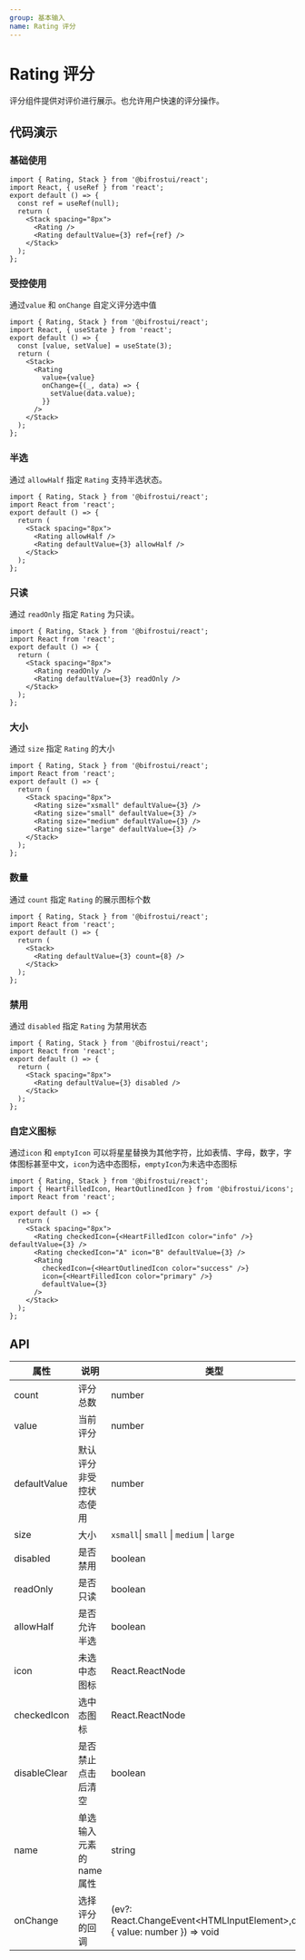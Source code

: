 ```yaml
---
group: 基本输入
name: Rating 评分
---
```


# Rating 评分

评分组件提供对评价进行展示。也允许用户快速的评分操作。

## 代码演示

### 基础使用

```tsx
import { Rating, Stack } from '@bifrostui/react';
import React, { useRef } from 'react';
export default () => {
  const ref = useRef(null);
  return (
    <Stack spacing="8px">
      <Rating />
      <Rating defaultValue={3} ref={ref} />
    </Stack>
  );
};
```

### 受控使用

通过`value` 和 `onChange` 自定义评分选中值

```tsx
import { Rating, Stack } from '@bifrostui/react';
import React, { useState } from 'react';
export default () => {
  const [value, setValue] = useState(3);
  return (
    <Stack>
      <Rating
        value={value}
        onChange={(_, data) => {
          setValue(data.value);
        }}
      />
    </Stack>
  );
};
```

### 半选

通过 `allowHalf` 指定 `Rating` 支持半选状态。

```tsx
import { Rating, Stack } from '@bifrostui/react';
import React from 'react';
export default () => {
  return (
    <Stack spacing="8px">
      <Rating allowHalf />
      <Rating defaultValue={3} allowHalf />
    </Stack>
  );
};
```

### 只读

通过 `readOnly` 指定 `Rating` 为只读。

```tsx
import { Rating, Stack } from '@bifrostui/react';
import React from 'react';
export default () => {
  return (
    <Stack spacing="8px">
      <Rating readOnly />
      <Rating defaultValue={3} readOnly />
    </Stack>
  );
};
```

### 大小

通过 `size` 指定 `Rating` 的大小

```tsx
import { Rating, Stack } from '@bifrostui/react';
import React from 'react';
export default () => {
  return (
    <Stack spacing="8px">
      <Rating size="xsmall" defaultValue={3} />
      <Rating size="small" defaultValue={3} />
      <Rating size="medium" defaultValue={3} />
      <Rating size="large" defaultValue={3} />
    </Stack>
  );
};
```

### 数量

通过 `count` 指定 `Rating` 的展示图标个数

```tsx
import { Rating, Stack } from '@bifrostui/react';
import React from 'react';
export default () => {
  return (
    <Stack>
      <Rating defaultValue={3} count={8} />
    </Stack>
  );
};
```

### 禁用

通过 `disabled` 指定 `Rating` 为禁用状态

```tsx
import { Rating, Stack } from '@bifrostui/react';
import React from 'react';
export default () => {
  return (
    <Stack spacing="8px">
      <Rating defaultValue={3} disabled />
    </Stack>
  );
};
```

### 自定义图标

通过`icon` 和 `emptyIcon` 可以将星星替换为其他字符，比如表情、字母，数字，字体图标甚至中文，`icon`为选中态图标，`emptyIcon`为未选中态图标

```tsx
import { Rating, Stack } from '@bifrostui/react';
import { HeartFilledIcon, HeartOutlinedIcon } from '@bifrostui/icons';
import React from 'react';

export default () => {
  return (
    <Stack spacing="8px">
      <Rating checkedIcon={<HeartFilledIcon color="info" />} defaultValue={3} />
      <Rating checkedIcon="A" icon="B" defaultValue={3} />
      <Rating
        checkedIcon={<HeartOutlinedIcon color="success" />}
        icon={<HeartFilledIcon color="primary" />}
        defaultValue={3}
      />
    </Stack>
  );
};
```

## API

| 属性         | 说明                    | 类型                                                                          | 默认值                                  |
| ------------ | ----------------------- | ----------------------------------------------------------------------------- | --------------------------------------- |
| count        | 评分总数                | number                                                                        | 5                                       |
| value        | 当前评分                | number                                                                        | -                                       |
| defaultValue | 默认评分 非受控状态使用 | number                                                                        | -                                       |
| size         | 大小                    | `xsmall`\| `small` \| `medium` \| `large`                                     | `medium`                                |
| disabled     | 是否禁用                | boolean                                                                       | false                                   |
| readOnly     | 是否只读                | boolean                                                                       | false                                   |
| allowHalf    | 是否允许半选            | boolean                                                                       | false                                   |
| icon         | 未选中态图标            | React.ReactNode                                                               | <StarFilledIcon htmlColor="#ced1d6" \/> |
| checkedIcon  | 选中态图标              | React.ReactNode                                                               | <StarFilledIcon color="warning" \/>     |
| disableClear | 是否禁止点击后清空      | boolean                                                                       | false                                   |
| name         | 单选输入元素的name属性  | string                                                                        | -                                       |
| onChange     | 选择评分的回调          | (ev?: React.ChangeEvent<HTMLInputElement\>\,data?: { value: number }) => void | -                                       |
